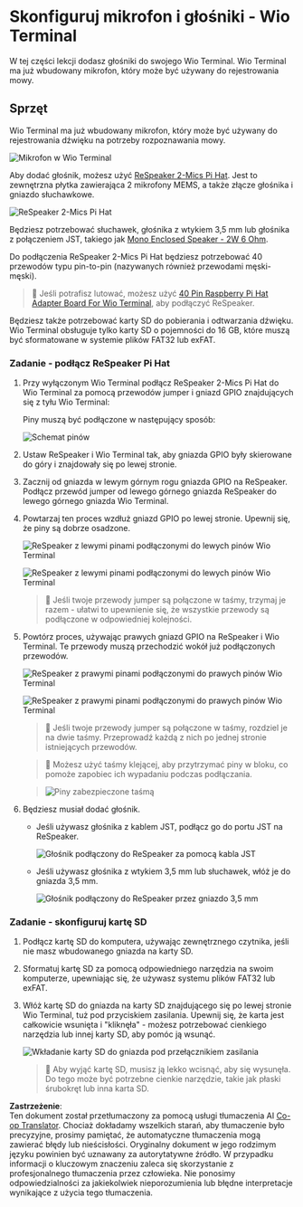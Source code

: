 <!--
CO_OP_TRANSLATOR_METADATA:
{
  "original_hash": "93d352de36526b8990e41dd538100324",
  "translation_date": "2025-08-26T07:26:38+00:00",
  "source_file": "6-consumer/lessons/1-speech-recognition/wio-terminal-microphone.md",
  "language_code": "pl"
}
-->
# Skonfiguruj mikrofon i głośniki - Wio Terminal

W tej części lekcji dodasz głośniki do swojego Wio Terminal. Wio Terminal ma już wbudowany mikrofon, który może być używany do rejestrowania mowy.

## Sprzęt

Wio Terminal ma już wbudowany mikrofon, który może być używany do rejestrowania dźwięku na potrzeby rozpoznawania mowy.

![Mikrofon w Wio Terminal](../../../../../translated_images/wio-mic.3f8c843dbe8ad917424037a93e3d25c62634add00a04dd8e091317b5a7a90088.pl.png)

Aby dodać głośnik, możesz użyć [ReSpeaker 2-Mics Pi Hat](https://www.seeedstudio.com/ReSpeaker-2-Mics-Pi-HAT.html). Jest to zewnętrzna płytka zawierająca 2 mikrofony MEMS, a także złącze głośnika i gniazdo słuchawkowe.

![ReSpeaker 2-Mics Pi Hat](../../../../../translated_images/respeaker.f5d19d1c6b14ab1676d24ac2764e64fac5339046ae07be8b45ce07633d61b79b.pl.png)

Będziesz potrzebować słuchawek, głośnika z wtykiem 3,5 mm lub głośnika z połączeniem JST, takiego jak [Mono Enclosed Speaker - 2W 6 Ohm](https://www.seeedstudio.com/Mono-Enclosed-Speaker-2W-6-Ohm-p-2832.html).

Do podłączenia ReSpeaker 2-Mics Pi Hat będziesz potrzebować 40 przewodów typu pin-to-pin (nazywanych również przewodami męski-męski).

> 💁 Jeśli potrafisz lutować, możesz użyć [40 Pin Raspberry Pi Hat Adapter Board For Wio Terminal](https://www.seeedstudio.com/40-Pin-Raspberry-Pi-Hat-Adapter-Board-For-Wio-Terminal-p-4730.html), aby podłączyć ReSpeaker.

Będziesz także potrzebować karty SD do pobierania i odtwarzania dźwięku. Wio Terminal obsługuje tylko karty SD o pojemności do 16 GB, które muszą być sformatowane w systemie plików FAT32 lub exFAT.

### Zadanie - podłącz ReSpeaker Pi Hat

1. Przy wyłączonym Wio Terminal podłącz ReSpeaker 2-Mics Pi Hat do Wio Terminal za pomocą przewodów jumper i gniazd GPIO znajdujących się z tyłu Wio Terminal:

    Piny muszą być podłączone w następujący sposób:

    ![Schemat pinów](../../../../../translated_images/wio-respeaker-wiring-0.767f80aa6508103880d256cdf99ee7219e190db257c7261e4aec219759dc67b9.pl.png)

1. Ustaw ReSpeaker i Wio Terminal tak, aby gniazda GPIO były skierowane do góry i znajdowały się po lewej stronie.

1. Zacznij od gniazda w lewym górnym rogu gniazda GPIO na ReSpeaker. Podłącz przewód jumper od lewego górnego gniazda ReSpeaker do lewego górnego gniazda Wio Terminal.

1. Powtarzaj ten proces wzdłuż gniazd GPIO po lewej stronie. Upewnij się, że piny są dobrze osadzone.

    ![ReSpeaker z lewymi pinami podłączonymi do lewych pinów Wio Terminal](../../../../../translated_images/wio-respeaker-wiring-1.8d894727f2ba24004824ee5e06b83b6d10952550003a3efb603182121521b0ef.pl.png)

    ![ReSpeaker z lewymi pinami podłączonymi do lewych pinów Wio Terminal](../../../../../translated_images/wio-respeaker-wiring-2.329e1cbd306e754f8ffe56f9294794f4a8fa123860d76067a79e9ea385d1bf56.pl.png)

    > 💁 Jeśli twoje przewody jumper są połączone w taśmy, trzymaj je razem - ułatwi to upewnienie się, że wszystkie przewody są podłączone w odpowiedniej kolejności.

1. Powtórz proces, używając prawych gniazd GPIO na ReSpeaker i Wio Terminal. Te przewody muszą przechodzić wokół już podłączonych przewodów.

    ![ReSpeaker z prawymi pinami podłączonymi do prawych pinów Wio Terminal](../../../../../translated_images/wio-respeaker-wiring-3.75b0be447e2fa9307a6a954f9ae8a71b77e39ada6a5ef1a059d341dc850fd90c.pl.png)

    ![ReSpeaker z prawymi pinami podłączonymi do prawych pinów Wio Terminal](../../../../../translated_images/wio-respeaker-wiring-4.aa9cd434d8779437de720cba2719d83992413caed1b620b6148f6c8924889afb.pl.png)

    > 💁 Jeśli twoje przewody jumper są połączone w taśmy, rozdziel je na dwie taśmy. Przeprowadź każdą z nich po jednej stronie istniejących przewodów.

    > 💁 Możesz użyć taśmy klejącej, aby przytrzymać piny w bloku, co pomoże zapobiec ich wypadaniu podczas podłączania.

    > ![Piny zabezpieczone taśmą](../../../../../translated_images/wio-respeaker-wiring-5.af117c20acf622f3cd656ccd8f4053f8845d6aaa3af164d24cb7dbd54a4bb470.pl.png)

1. Będziesz musiał dodać głośnik.

    * Jeśli używasz głośnika z kablem JST, podłącz go do portu JST na ReSpeaker.

      ![Głośnik podłączony do ReSpeaker za pomocą kabla JST](../../../../../translated_images/respeaker-jst-speaker.a441d177809df9458041a2012dd336dbb22c00a5c9642647109d2940a50d6fcc.pl.png)

    * Jeśli używasz głośnika z wtykiem 3,5 mm lub słuchawek, włóż je do gniazda 3,5 mm.

      ![Głośnik podłączony do ReSpeaker przez gniazdo 3,5 mm](../../../../../translated_images/respeaker-35mm-speaker.ad79ef4f128c7751f0abf854869b6b779c90c12ae3e48909944a7e48aeee3c7e.pl.png)

### Zadanie - skonfiguruj kartę SD

1. Podłącz kartę SD do komputera, używając zewnętrznego czytnika, jeśli nie masz wbudowanego gniazda na karty SD.

1. Sformatuj kartę SD za pomocą odpowiedniego narzędzia na swoim komputerze, upewniając się, że używasz systemu plików FAT32 lub exFAT.

1. Włóż kartę SD do gniazda na karty SD znajdującego się po lewej stronie Wio Terminal, tuż pod przyciskiem zasilania. Upewnij się, że karta jest całkowicie wsunięta i "kliknęła" - możesz potrzebować cienkiego narzędzia lub innej karty SD, aby pomóc ją wsunąć.

    ![Wkładanie karty SD do gniazda pod przełącznikiem zasilania](../../../../../translated_images/wio-sd-card.acdcbe322fa4ee7f8f9c8cc015b3263964bb26ab5c7e25b41747988cc5280d64.pl.png)

    > 💁 Aby wyjąć kartę SD, musisz ją lekko wcisnąć, aby się wysunęła. Do tego może być potrzebne cienkie narzędzie, takie jak płaski śrubokręt lub inna karta SD.

**Zastrzeżenie**:  
Ten dokument został przetłumaczony za pomocą usługi tłumaczenia AI [Co-op Translator](https://github.com/Azure/co-op-translator). Chociaż dokładamy wszelkich starań, aby tłumaczenie było precyzyjne, prosimy pamiętać, że automatyczne tłumaczenia mogą zawierać błędy lub nieścisłości. Oryginalny dokument w jego rodzimym języku powinien być uznawany za autorytatywne źródło. W przypadku informacji o kluczowym znaczeniu zaleca się skorzystanie z profesjonalnego tłumaczenia przez człowieka. Nie ponosimy odpowiedzialności za jakiekolwiek nieporozumienia lub błędne interpretacje wynikające z użycia tego tłumaczenia.